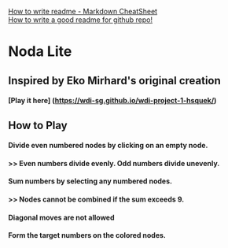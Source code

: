 [How to write readme - Markdown CheatSheet](https://github.com/adam-p/markdown-here/wiki/Markdown-Cheatsheet)  
[How to write a good readme for github repo!](https://gist.github.com/PurpleBooth/109311bb0361f32d87a2)

# Noda Lite
<!---
Read Me Contents
-->
## Inspired by Eko Mirhard's original creation
#### [Play it here] (https://wdi-sg.github.io/wdi-project-1-hsquek/)

## How to Play
#### Divide even numbered nodes by clicking on an empty node.
#### >> Even numbers divide evenly. Odd numbers divide unevenly.

#### Sum numbers by selecting any numbered nodes.
#### >> Nodes cannot be combined if the sum exceeds 9.

#### Diagonal moves are not allowed

#### Form the target numbers on the colored nodes.

